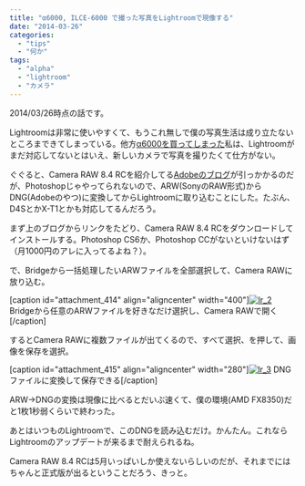 ```yaml
---
title: "α6000, ILCE-6000 で撮った写真をLightroomで現像する"
date: "2014-03-26"
categories: 
  - "tips"
  - "何か"
tags: 
  - "alpha"
  - "lightroom"
  - "カメラ"
---
```


2014/03/26時点の話です。

Lightroomは非常に使いやすくて、もうこれ無しで僕の写真生活は成り立たないところまできてしまっている。他方[α6000を買ってしまった](https://blog.naotaco.com/archives/427)私は、Lightroomがまだ対応してないとはいえ、新しいカメラで写真を撮りたくて仕方がない。

ぐぐると、Camera RAW 8.4 RCを紹介してる[Adobeのブログ](http://blogs.adobe.com/photoshopjapan/2014/02/24/acr8_4rc/)が引っかかるのだが、Photoshopじゃやってられないので、ARW(SonyのRAW形式)からDNG(Adobeのやつ)に変換してからLightroomに取り込むことにした。たぶん、D4SとかX-T1とかも対応してるんだろう。

まず上のブログからリンクをたどり、Camera RAW 8.4 RCをダウンロードしてインストールする。Photoshop CS6か、Photoshop CCがないといけないはず（月1000円のアレに入ってるよね？）。

で、Bridgeから一括処理したいARWファイルを全部選択して、Camera RAWに放り込む。

\[caption id="attachment\_414" align="aligncenter" width="400"\][![lr_2](https://blog.naotaco.com/wp-content/uploads/2014/03/lr_2-400x291.png)](https://blog.naotaco.com/wp-content/uploads/2014/03/lr_2.png) Bridgeから任意のARWファイルを好きなだけ選択し、Camera RAWで開く\[/caption\]

するとCamera RAWに複数ファイルが出てくるので、すべて選択、を押して、画像を保存を選択。

\[caption id="attachment\_415" align="aligncenter" width="280"\][![lr_3](https://blog.naotaco.com/wp-content/uploads/2014/03/lr_3-280x300.png)](https://blog.naotaco.com/wp-content/uploads/2014/03/lr_3.png) DNGファイルに変換して保存できる\[/caption\]

ARW->DNGの変換は現像に比べるとだいぶ速くて、僕の環境(AMD FX8350)だと1枚1秒弱くらいで終わった。

あとはいつものLightroomで、このDNGを読み込むだけ。かんたん。これならLightroomのアップデートが来るまで耐えられるね。

Camera RAW 8.4 RCは5月いっぱいしか使えないらしいのだが、それまでにはちゃんと正式版が出るということだろう、きっと。
